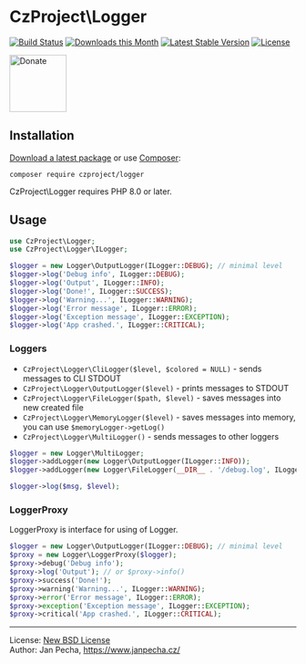 # CzProject\Logger

[![Build Status](https://github.com/czproject/logger/workflows/Build/badge.svg)](https://github.com/czproject/logger/actions)
[![Downloads this Month](https://img.shields.io/packagist/dm/czproject/logger.svg)](https://packagist.org/packages/czproject/logger)
[![Latest Stable Version](https://poser.pugx.org/czproject/logger/v/stable)](https://github.com/czproject/logger/releases)
[![License](https://img.shields.io/badge/license-New%20BSD-blue.svg)](https://github.com/czproject/logger/blob/master/license.md)

<a href="https://www.janpecha.cz/donate/"><img src="https://buymecoffee.intm.org/img/donate-banner.v1.svg" alt="Donate" height="100"></a>


## Installation

[Download a latest package](https://github.com/czproject/logger/releases) or use [Composer](http://getcomposer.org/):

```
composer require czproject/logger
```

CzProject\Logger requires PHP 8.0 or later.


## Usage

``` php
use CzProject\Logger;
use CzProject\Logger\ILogger;

$logger = new Logger\OutputLogger(ILogger::DEBUG); // minimal level
$logger->log('Debug info', ILogger::DEBUG);
$logger->log('Output', ILogger::INFO);
$logger->log('Done!', ILogger::SUCCESS);
$logger->log('Warning...', ILogger::WARNING);
$logger->log('Error message', ILogger::ERROR);
$logger->log('Exception message', ILogger::EXCEPTION);
$logger->log('App crashed.', ILogger::CRITICAL);
```

### Loggers

* `CzProject\Logger\CliLogger($level, $colored = NULL)` - sends messages to CLI STDOUT
* `CzProject\Logger\OutputLogger($level)` - prints messages to STDOUT
* `CzProject\Logger\FileLogger($path, $level)` - saves messages into new created file
* `CzProject\Logger\MemoryLogger($level)` - saves messages into memory, you can use `$memoryLogger->getLog()`
* `CzProject\Logger\MultiLogger()` - sends messages to other loggers

``` php
$logger = new Logger\MultiLogger;
$logger->addLogger(new Logger\OutputLogger(ILogger::INFO));
$logger->addLogger(new Logger\FileLogger(__DIR__ . '/debug.log', ILogger::DEBUG));

$logger->log($msg, $level);
```

### LoggerProxy

LoggerProxy is interface for using of Logger.

```php
$logger = new Logger\OutputLogger(ILogger::DEBUG); // minimal level
$proxy = new Logger\LoggerProxy($logger);
$proxy->debug('Debug info');
$proxy->log('Output'); // or $proxy->info()
$proxy->success('Done!');
$proxy->warning('Warning...', ILogger::WARNING);
$proxy->error('Error message', ILogger::ERROR);
$proxy->exception('Exception message', ILogger::EXCEPTION);
$proxy->critical('App crashed.', ILogger::CRITICAL);
```

------------------------------

License: [New BSD License](license.md)
<br>Author: Jan Pecha, https://www.janpecha.cz/
